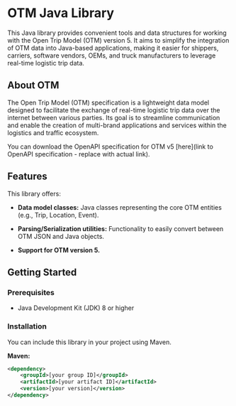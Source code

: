 # OTM Java Library

This Java library provides convenient tools and data structures for working with the Open Trip Model (OTM) version 5. It aims to simplify the integration of OTM data into Java-based applications, making it easier for shippers, carriers, software vendors, OEMs, and truck manufacturers to leverage real-time logistic trip data.

## About OTM

The Open Trip Model (OTM) specification is a lightweight data model designed to facilitate the exchange of real-time logistic trip data over the internet between various parties. Its goal is to streamline communication and enable the creation of multi-brand applications and services within the logistics and traffic ecosystem.

You can download the OpenAPI specification for OTM v5 [here](link to OpenAPI specification - replace with actual link).

## Features

This library offers:

* **Data model classes:** Java classes representing the core OTM entities (e.g., Trip, Location, Event). 
* **Parsing/Serialization utilities:** Functionality to easily convert between OTM JSON and Java objects. 

* **Support for OTM version 5.**

## Getting Started

### Prerequisites

* Java Development Kit (JDK) 8 or higher

### Installation

You can include this library in your project using Maven.

**Maven:**

```xml
<dependency>
    <groupId>[your group ID]</groupId>
    <artifactId>[your artifact ID]</artifactId>
    <version>[your version]</version>
</dependency>